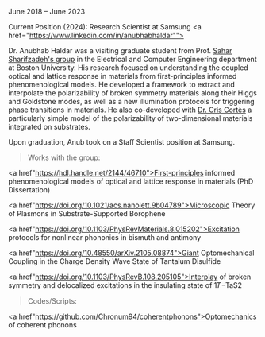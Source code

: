 June 2018 – June 2023

Current Position (2024): Research Scientist at Samsung <a href="https://www.linkedin.com/in/anubhabhaldar""><i class="fa-brands fa-linkedin-in"></i> </a>  <a href="https://github.com/Chronum94"><i class="fa-brands fa-github"></i></a>  <a href="https://chronum94.github.io/"><i class="fa-solid fa-blog"></i></a> <a href="https://scholar.google.com/citations?user=bOoN6goAAAAJ"><i class="ai ai-google-scholar-square ai-3x"></i></a>


Dr. Anubhab Haldar was a visiting graduate student from Prof. <a href="https://www.bu.edu/eng/profile/sahar-sharifzadeh/">Sahar Sharifzadeh's group</a> in the Electrical and Computer Engineering department at Boston University. His research focused on understanding the coupled optical and lattice response in materials from first-principles informed phenomenological models. He developed a framework to extract and interpolate the polarizability of broken symmetry materials along their Higgs and Goldstone modes, as well as a new illumination protocols for triggering phase transitions in materials. He also co-developed with <a href="https://www.linkedin.com/in/cristian-cortes-1803481b/">Dr. Cris Cortès</a> a particularly simple model of the polarizability of two-dimensional materials integrated on substrates. 

Upon graduation, Anub took on a Staff Scientist position at Samsung.

> Works with the group:

<a href"https://hdl.handle.net/2144/46710">First-principles informed phenomenological models of optical and lattice response in materials (PhD Dissertation)</a>

<a href"https://doi.org/10.1021/acs.nanolett.9b04789">Microscopic Theory of Plasmons in Substrate-Supported Borophene</a>

<a href"https://doi.org/10.1103/PhysRevMaterials.8.015202">Excitation protocols for nonlinear phononics in bismuth and antimony</a>


<a href"https://doi.org/10.48550/arXiv.2105.08874">Giant Optomechanical Coupling in the Charge Density Wave State of Tantalum Disulfide</a>

<a href"https://doi.org/10.1103/PhysRevB.108.205105">Interplay of broken symmetry and delocalized excitations in the insulating state of 1⁢𝑇−Ta⁢S2</a>


> Codes/Scripts:

<a href"https://github.com/Chronum94/coherentphonons">Optomechanics of coherent phonons</a>

